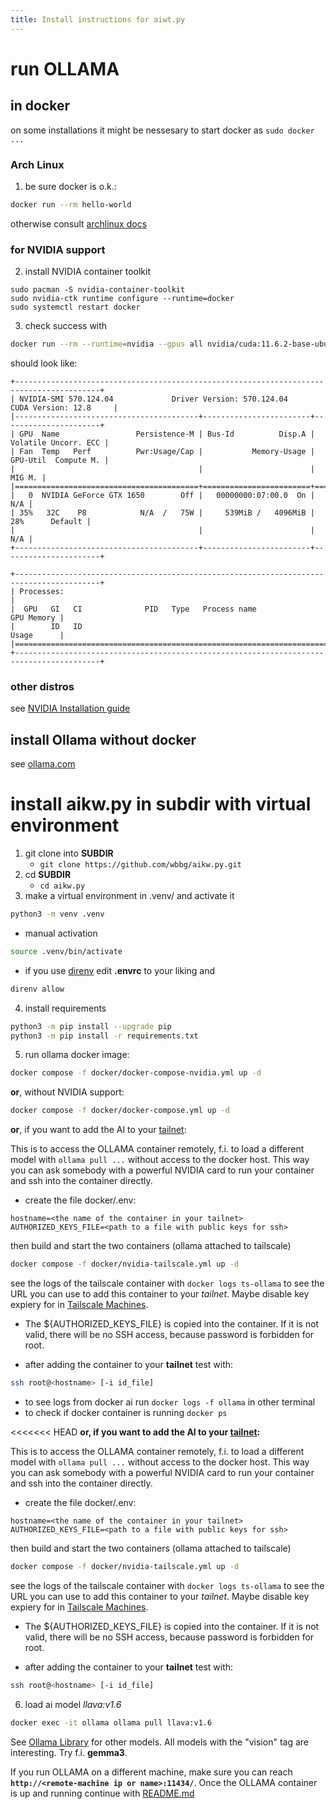 ```yaml
---
title: Install instructions for aiwt.py 
---
```


# run OLLAMA
## in docker

on some installations it might be nessesary to start docker as `sudo docker ...`

### Arch Linux

1. be sure docker is o.k.:
```bash
docker run --rm hello-world
```

otherwise consult [archlinux docs](https://wiki.archlinux.org/title/Docker)

### for NVIDIA support

2. install NVIDIA container toolkit
```bash{.numberLines}
sudo pacman -S nvidia-container-toolkit
sudo nvidia-ctk runtime configure --runtime=docker
sudo systemctl restart docker
```

3. check success with
```bash
docker run --rm --runtime=nvidia --gpus all nvidia/cuda:11.6.2-base-ubuntu20.04 nvidia-smi
```

should look like:

```text{.tight-code .wide .extra-wide}
+-----------------------------------------------------------------------------------------+
| NVIDIA-SMI 570.124.04             Driver Version: 570.124.04     CUDA Version: 12.8     |
|-----------------------------------------+------------------------+----------------------+
| GPU  Name                 Persistence-M | Bus-Id          Disp.A | Volatile Uncorr. ECC |
| Fan  Temp   Perf          Pwr:Usage/Cap |           Memory-Usage | GPU-Util  Compute M. |
|                                         |                        |               MIG M. |
|=========================================+========================+======================|
|   0  NVIDIA GeForce GTX 1650        Off |   00000000:07:00.0  On |                  N/A |
| 35%   32C    P8            N/A  /   75W |     539MiB /   4096MiB |     28%      Default |
|                                         |                        |                  N/A |
+-----------------------------------------+------------------------+----------------------+
                                                                                         
+-----------------------------------------------------------------------------------------+
| Processes:                                                                              |
|  GPU   GI   CI              PID   Type   Process name                        GPU Memory |
|        ID   ID                                                               Usage      |
|=========================================================================================|
+-----------------------------------------------------------------------------------------+
```


### other distros

see [NVIDIA Installation guide](https://docs.nvidia.com/datacenter/cloud-native/container-toolkit/latest/install-guide.html)

## install Ollama without docker
see [ollama.com](https://ollama.com/download)

# install aikw.py in subdir with virtual environment

1. git clone into **SUBDIR**
    - `git clone https://github.com/wbbg/aikw.py.git`
2. cd **SUBDIR**
    - `cd aikw.py`
3. make a virtual environment in .venv/ and activate it
```bash
python3 -m venv .venv
```

  - manual activation

```bash
source .venv/bin/activate
```

   - if you use [direnv](https://github.com/direnv/direnv) edit **.envrc** to your liking and

```bash
direnv allow
```

4. install requirements
```bash
python3 -m pip install --upgrade pip
python3 -m pip install -r requirements.txt
```
5. run ollama docker image:
```bash
docker compose -f docker/docker-compose-nvidia.yml up -d
```
**or**, without NVIDIA support:
```bash
docker compose -f docker/docker-compose.yml up -d
```

**or**, if you want to add the AI to your [tailnet](https://tailscale.com/):

This is to access the OLLAMA container remotely, f.i. to load a different model 
with `ollama pull ...` without access to the docker host.
This way you can ask somebody with a powerful NVIDIA card to run your container and ssh into the container directly.

- create the file docker/.env:
```docker/.env
hostname=<the name of the container in your tailnet>
AUTHORIZED_KEYS_FILE=<path to a file with public keys for ssh>
```
then build and start the two containers (ollama attached to tailscale)
```bash
docker compose -f docker/nvidia-tailscale.yml up -d
```
see the logs of the tailscale container with `docker logs ts-ollama`
to see the URL you can use to add this container to your *tailnet*. 
Maybe disable key expiery for <hostname> in [Tailscale Machines](https://login.tailscale.com/admin/machines).

- The ${AUTHORIZED_KEYS_FILE} is copied into the container. If it is not valid, there will be no SSH access, 
because password is forbidden for root.

- after adding the container to your **tailnet** test with:
```bash
ssh root@<hostname> [-i id_file]
```

- to see logs from docker ai run `docker logs -f ollama` in other terminal
- to check if docker container is running `docker ps`

<<<<<<< HEAD
**or, if you want to add the AI to your [tailnet](https://tailscale.com/):**

This is to access the OLLAMA container remotely, f.i. to load a different model 
with `ollama pull ...` without access to the docker host.
This way you can ask somebody with a powerful NVIDIA card to run your container and ssh into the container directly.

- create the file docker/.env:
```docker/.env
hostname=<the name of the container in your tailnet>
AUTHORIZED_KEYS_FILE=<path to a file with public keys for ssh>
```
then build and start the two containers (ollama attached to tailscale)
```bash
docker compose -f docker/nvidia-tailscale.yml up -d
```
see the logs of the tailscale container with `docker logs ts-ollama`
to see the URL you can use to add this container to your *tailnet*. 
Maybe disable key expiery for <hostname> in [Tailscale Machines](https://login.tailscale.com/admin/machines).

- The ${AUTHORIZED_KEYS_FILE} is copied into the container. If it is not valid, there will be no SSH access, 
because password is forbidden for root.

- after adding the container to your **tailnet** test with:
```bash
ssh root@<hostname> [-i id_file]
```

6. load ai model *llava:v1.6*
```bash
docker exec -it ollama ollama pull llava:v1.6
```

See [Ollama Library](https://ollama.com/library?sort=popular) for other models. 
All models with the "vision" tag are interesting. Try f.i. **gemma3**.

If you run OLLAMA on a different machine, make sure you can reach **`http://<remote-machine ip or name>:11434/`**.
Once the OLLAMA container is up and running continue with [README.md](./README.md)


